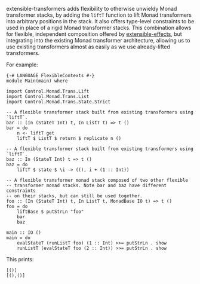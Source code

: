 extensible-transformers adds flexibility to otherwise unwieldy Monad
transformer stacks, by adding the `liftT` function to lift Monad transformers
into arbitrary positions in the stack. It also offers type-level constraints
to be used in place of a rigid Monad transformer stacks. This combination
allows for flexible, independent composition offered by
[extensible-effects](http://hackage.haskell.org/package/extensible-effects),
but integrating into the existing Monad transformer architecture, allowing us
to use existing transformers almost as easily as we use already-lifted
transformers.

For example:

    {-# LANGUAGE FlexibleContexts #-}
    module Main(main) where

    import Control.Monad.Trans.Lift
    import Control.Monad.Trans.List
    import Control.Monad.Trans.State.Strict

    -- A flexible transformer stack built from existing transformers using `liftT`.
    bar :: (In (StateT Int) t, In ListT t) => t ()
    bar = do
        n <- liftT get
        liftT $ ListT $ return $ replicate n ()

    -- A flexible transformer stack built from existing transformers using `liftT`.
    baz :: In (StateT Int) t => t ()
    baz = do
        liftT $ state $ \i -> ((), i + (1 :: Int))

    -- A flexible transformer monad stack composed of two other flexible
    -- transformer monad stacks. Note bar and baz have different constraints
    -- on their stacks, but can still be used together.
    foo :: (In (StateT Int) t, In ListT t, MonadBase IO t) => t ()
    foo = do
        liftBase $ putStrLn "foo"
        bar
        baz

    main :: IO ()
    main = do
        evalStateT (runListT foo) (1 :: Int) >>= putStrLn . show
        runListT (evalStateT foo (2 :: Int)) >>= putStrLn . show

This prints:

    [()]
    [(),()]

